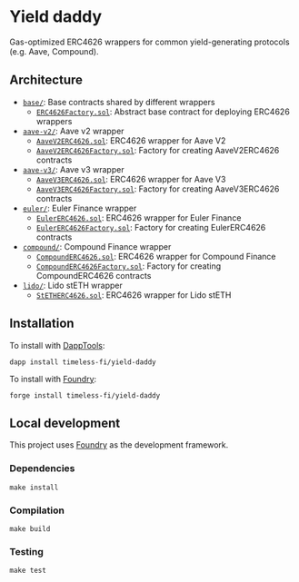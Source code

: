 # Yield daddy

Gas-optimized ERC4626 wrappers for common yield-generating protocols (e.g. Aave, Compound).

## Architecture

-   [`base/`](src/base/): Base contracts shared by different wrappers
    -   [`ERC4626Factory.sol`](src/base/ERC4626Factory.sol): Abstract base contract for deploying ERC4626 wrappers
-   [`aave-v2/`](src/aave-v2/): Aave v2 wrapper
    -   [`AaveV2ERC4626.sol`](src/aave-v2/AaveV2ERC4626.sol): ERC4626 wrapper for Aave V2
    -   [`AaveV2ERC4626Factory.sol`](src/aave-v2/AaveV2ERC4626Factory.sol): Factory for creating AaveV2ERC4626 contracts
-   [`aave-v3/`](src/aave-v3/): Aave v3 wrapper
    -   [`AaveV3ERC4626.sol`](src/aave-v3/AaveV3ERC4626.sol): ERC4626 wrapper for Aave V3
    -   [`AaveV3ERC4626Factory.sol`](src/aave-v3/AaveV3ERC4626Factory.sol): Factory for creating AaveV3ERC4626 contracts
-   [`euler/`](src/euler/): Euler Finance wrapper
    -   [`EulerERC4626.sol`](src/euler/EulerERC4626.sol): ERC4626 wrapper for Euler Finance
    -   [`EulerERC4626Factory.sol`](src/euler/EulerERC4626Factory.sol): Factory for creating EulerERC4626 contracts
-   [`compound/`](src/compound/): Compound Finance wrapper
    -   [`CompoundERC4626.sol`](src/compound/CompoundERC4626.sol): ERC4626 wrapper for Compound Finance
    -   [`CompoundERC4626Factory.sol`](src/compound/CompoundERC4626Factory.sol): Factory for creating CompoundERC4626 contracts
-   [`lido/`](src/lido/): Lido stETH wrapper
    -   [`StETHERC4626.sol`](src/lido/StETHERC4626.sol): ERC4626 wrapper for Lido stETH

## Installation

To install with [DappTools](https://github.com/dapphub/dapptools):

```
dapp install timeless-fi/yield-daddy
```

To install with [Foundry](https://github.com/foundry-rs/foundry):

```
forge install timeless-fi/yield-daddy
```

## Local development

This project uses [Foundry](https://github.com/foundry-rs/foundry) as the development framework.

### Dependencies

```
make install
```

### Compilation

```
make build
```

### Testing

```
make test
```
